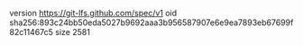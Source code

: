 version https://git-lfs.github.com/spec/v1
oid sha256:893c24bb50eda5027b9692aaa3b956587907e6e9ea7893eb67699f82c11467c5
size 2581
